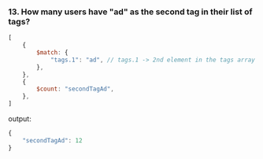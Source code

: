 ### 13. How many users have "ad" as the second tag in their list of tags?


```js
[
    {
        $match: {
            "tags.1": "ad", // tags.1 -> 2nd element in the tags array
        },
    },
    {
        $count: "secondTagAd",
    },
]
```

output:
```js
{
	"secondTagAd": 12
}
```

